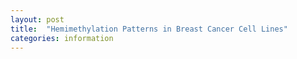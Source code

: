 ```yaml
---
layout: post
title:  "Hemimethylation Patterns in Breast Cancer Cell Lines"
categories: information
---
```


<object data="/images/breast_cancer_paper.pdf" width="1000" height="1000" type='application/pdf'></object>

